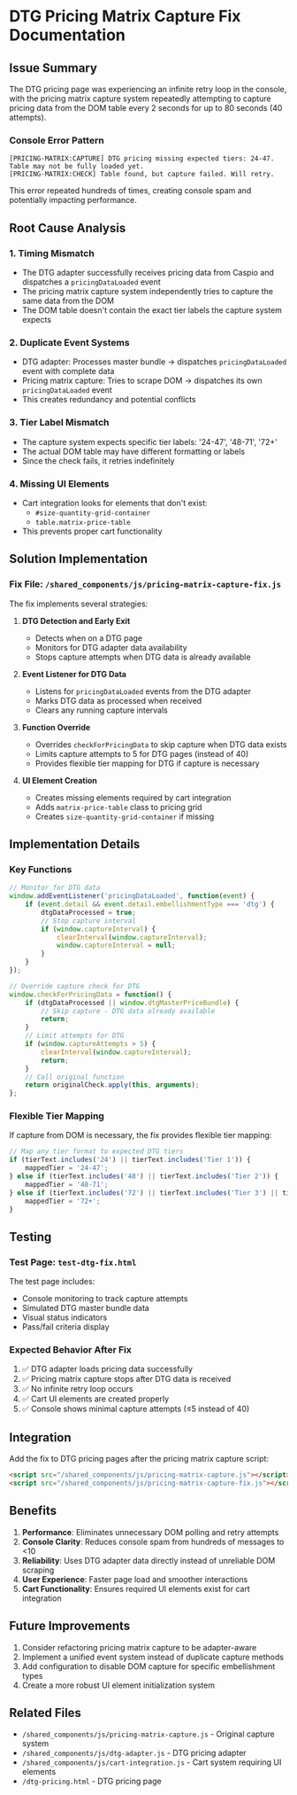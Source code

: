 # DTG Pricing Matrix Capture Fix Documentation

## Issue Summary

The DTG pricing page was experiencing an infinite retry loop in the console, with the pricing matrix capture system repeatedly attempting to capture pricing data from the DOM table every 2 seconds for up to 80 seconds (40 attempts).

### Console Error Pattern
```
[PRICING-MATRIX:CAPTURE] DTG pricing missing expected tiers: 24-47. Table may not be fully loaded yet.
[PRICING-MATRIX:CHECK] Table found, but capture failed. Will retry.
```

This error repeated hundreds of times, creating console spam and potentially impacting performance.

## Root Cause Analysis

### 1. **Timing Mismatch**
- The DTG adapter successfully receives pricing data from Caspio and dispatches a `pricingDataLoaded` event
- The pricing matrix capture system independently tries to capture the same data from the DOM
- The DOM table doesn't contain the exact tier labels the capture system expects

### 2. **Duplicate Event Systems**
- DTG adapter: Processes master bundle → dispatches `pricingDataLoaded` event with complete data
- Pricing matrix capture: Tries to scrape DOM → dispatches its own `pricingDataLoaded` event
- This creates redundancy and potential conflicts

### 3. **Tier Label Mismatch**
- The capture system expects specific tier labels: '24-47', '48-71', '72+'
- The actual DOM table may have different formatting or labels
- Since the check fails, it retries indefinitely

### 4. **Missing UI Elements**
- Cart integration looks for elements that don't exist:
  - `#size-quantity-grid-container`
  - `table.matrix-price-table`
- This prevents proper cart functionality

## Solution Implementation

### Fix File: `/shared_components/js/pricing-matrix-capture-fix.js`

The fix implements several strategies:

1. **DTG Detection and Early Exit**
   - Detects when on a DTG page
   - Monitors for DTG adapter data availability
   - Stops capture attempts when DTG data is already available

2. **Event Listener for DTG Data**
   - Listens for `pricingDataLoaded` events from the DTG adapter
   - Marks DTG data as processed when received
   - Clears any running capture intervals

3. **Function Override**
   - Overrides `checkForPricingData` to skip capture when DTG data exists
   - Limits capture attempts to 5 for DTG pages (instead of 40)
   - Provides flexible tier mapping for DTG if capture is necessary

4. **UI Element Creation**
   - Creates missing elements required by cart integration
   - Adds `matrix-price-table` class to pricing grid
   - Creates `size-quantity-grid-container` if missing

## Implementation Details

### Key Functions

```javascript
// Monitor for DTG data
window.addEventListener('pricingDataLoaded', function(event) {
    if (event.detail && event.detail.embellishmentType === 'dtg') {
        dtgDataProcessed = true;
        // Stop capture interval
        if (window.captureInterval) {
            clearInterval(window.captureInterval);
            window.captureInterval = null;
        }
    }
});

// Override capture check for DTG
window.checkForPricingData = function() {
    if (dtgDataProcessed || window.dtgMasterPriceBundle) {
        // Skip capture - DTG data already available
        return;
    }
    // Limit attempts for DTG
    if (window.captureAttempts > 5) {
        clearInterval(window.captureInterval);
        return;
    }
    // Call original function
    return originalCheck.apply(this, arguments);
};
```

### Flexible Tier Mapping

If capture from DOM is necessary, the fix provides flexible tier mapping:

```javascript
// Map any tier format to expected DTG tiers
if (tierText.includes('24') || tierText.includes('Tier 1')) {
    mappedTier = '24-47';
} else if (tierText.includes('48') || tierText.includes('Tier 2')) {
    mappedTier = '48-71';
} else if (tierText.includes('72') || tierText.includes('Tier 3') || tierText.includes('+')) {
    mappedTier = '72+';
}
```

## Testing

### Test Page: `test-dtg-fix.html`

The test page includes:
- Console monitoring to track capture attempts
- Simulated DTG master bundle data
- Visual status indicators
- Pass/fail criteria display

### Expected Behavior After Fix

1. ✅ DTG adapter loads pricing data successfully
2. ✅ Pricing matrix capture stops after DTG data is received
3. ✅ No infinite retry loop occurs
4. ✅ Cart UI elements are created properly
5. ✅ Console shows minimal capture attempts (≤5 instead of 40)

## Integration

Add the fix to DTG pricing pages after the pricing matrix capture script:

```html
<script src="/shared_components/js/pricing-matrix-capture.js"></script>
<script src="/shared_components/js/pricing-matrix-capture-fix.js"></script>
```

## Benefits

1. **Performance**: Eliminates unnecessary DOM polling and retry attempts
2. **Console Clarity**: Reduces console spam from hundreds of messages to <10
3. **Reliability**: Uses DTG adapter data directly instead of unreliable DOM scraping
4. **User Experience**: Faster page load and smoother interactions
5. **Cart Functionality**: Ensures required UI elements exist for cart integration

## Future Improvements

1. Consider refactoring pricing matrix capture to be adapter-aware
2. Implement a unified event system instead of duplicate capture methods
3. Add configuration to disable DOM capture for specific embellishment types
4. Create a more robust UI element initialization system

## Related Files

- `/shared_components/js/pricing-matrix-capture.js` - Original capture system
- `/shared_components/js/dtg-adapter.js` - DTG pricing adapter
- `/shared_components/js/cart-integration.js` - Cart system requiring UI elements
- `/dtg-pricing.html` - DTG pricing page
